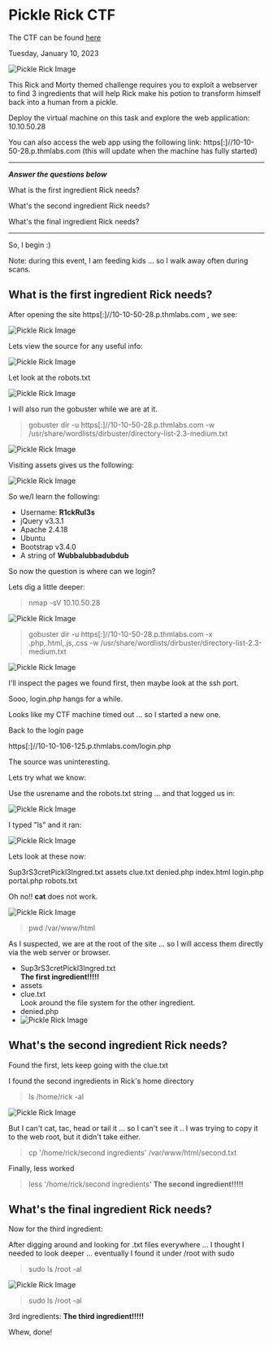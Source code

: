# Pickle Rick CTF

The CTF can be found [here](https[:]//tryhackme.com/room/picklerick)

Tuesday, January 10, 2023

![Pickle Rick Image](assets/picklerick-01.png)

This Rick and Morty themed challenge requires you to exploit a webserver to find 3 ingredients that will help Rick make his potion to transform himself back into a human from a pickle.

Deploy the virtual machine on this task and explore the web application: 10.10.50.28

You can also access the web app using the following link: https[:]//10-10-50-28.p.thmlabs.com (this will update when the machine has fully started)

----------------------------------------

***Answer the questions below***

What is the first ingredient Rick needs?

What's the second ingredient Rick needs?

What's the final ingredient Rick needs?

---------------------------------------------

So, I begin :)

Note: during this event, I am feeding kids … so I walk away often during scans.

## What is the first ingredient Rick needs?

After opening the site https[:]//10-10-50-28.p.thmlabs.com , we see:

![Pickle Rick Image](assets/picklerick-02.png)

Lets view the source for any useful info:

![Pickle Rick Image](assets/picklerick-03.png)

Let look at the robots.txt

![Pickle Rick Image](assets/picklerick-04.png)

I will also run the gobuster while we are at it.

> gobuster dir -u https[:]//10-10-50-28.p.thmlabs.com -w /usr/share/wordlists/dirbuster/directory-list-2.3-medium.txt

![Pickle Rick Image](assets/picklerick-05.png)

Visiting assets gives us the following:

![Pickle Rick Image](assets/picklerick-06.png)

So we/I learn the following:

-   Username: **R1ckRul3s**
-   jQuery v3.3.1
-   Apache 2.4.18
-   Ubuntu
-   Bootstrap v3.4.0
-   A string of **Wubbalubbadubdub**

So now the question is where can we login?

Lets dig a little deeper:

> nmap -sV 10.10.50.28

![Pickle Rick Image](assets/picklerick-07.png)

> gobuster dir -u https[:]//10-10-50-28.p.thmlabs.com -x .php,.html,.js,.css -w /usr/share/wordlists/dirbuster/directory-list-2.3-medium.txt

![Pickle Rick Image](assets/picklerick-08.png)

I'll inspect the pages we found first, then maybe look at the ssh port.

Sooo, login.php hangs for a while.

Looks like my CTF machine timed out … so I started a new one.

Back to the login page

https[:]//10-10-106-125.p.thmlabs.com/login.php

The source was uninteresting.

Lets try what we know:

Use the usrename and the robots.txt string … and that logged us in:

![Pickle Rick Image](assets/picklerick-09.png)

I typed "ls" and it ran:

![Pickle Rick Image](assets/picklerick-010.png)

Lets look at these now:

Sup3rS3cretPickl3Ingred.txt
assets
clue.txt
denied.php
index.html
login.php
portal.php
robots.txt

Oh no!! **cat** does not work.

![Pickle Rick Image](assets/picklerick-011.png)

> pwd
/var/www/html

As I suspected, we are at the root of the site … so I will access them directly via the web server or browser.

-   Sup3rS3cretPickl3Ingred.txt  
    **The first ingredient!!!!!**
-   assets
-   clue.txt  
    Look around the file system for the other ingredient.
-   denied.php  
-   ![Pickle Rick Image](assets/picklerick-012.png)

## What's the second ingredient Rick needs?

Found the first, lets keep going with the clue.txt

I found the second ingredients in Rick's home directory

> ls /home/rick -al

![Pickle Rick Image](assets/picklerick-013.png)

But I can't cat, tac, head or tail it … so I can't see it .. I was trying to copy it to the web root, but it didn't take either.

> cp '/home/rick/second ingredients' /var/www/html/second.txt

Finally, less worked

> less '/home/rick/second ingredients'
**The second ingredient!!!!!**

## What's the final ingredient Rick needs?

Now for the third ingredient:

After digging around and looking for .txt files everywhere … I thought I needed to look deeper … eventually I found it under /root with sudo

> sudo ls /root -al

![Pickle Rick Image](assets/picklerick-014.png)

> sudo ls /root -al

3rd ingredients: **The third ingredient!!!!!**

Whew, done!

